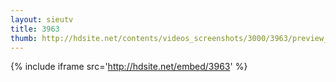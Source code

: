 ```yaml
---
layout: sieutv
title: 3963
thumb: http://hdsite.net/contents/videos_screenshots/3000/3963/preview_360p.mp4.jpg
---
```

{% include iframe src='http://hdsite.net/embed/3963' %}
 
